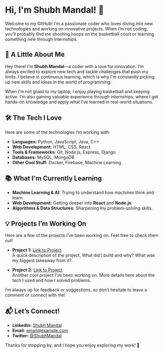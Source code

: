 # Hi, I'm Shubh Mandal! 👋

Welcome to my GitHub! I'm a passionate coder who loves diving into new technologies and working on innovative projects. When I’m not coding, you’ll probably find me shooting hoops on the basketball court or learning something new through internships.

## 🚀 A Little About Me
Hey there! I’m **Shubh Mandal**—a coder with a love for innovation. I’m always excited to explore new tech and tackle challenges that push my limits. I believe in continuous learning, which is why I'm constantly picking up new skills and ideas in the world of programming.

When I’m not glued to my laptop, I enjoy playing basketball and keeping active. I’m also gaining valuable experience through internships, where I get hands-on knowledge and apply what I’ve learned in real-world situations.

## 🛠️ The Tech I Love
Here are some of the technologies I’m working with:

- **Languages:** Python, JavaScript, Java, C++
- **Web Development:** HTML, CSS, React
- **Tools & Frameworks:** Git, Node.js, Express, Django
- **Databases:** MySQL, MongoDB
- **Other Cool Stuff:** Docker, Firebase, Machine Learning

## 📚 What I'm Currently Learning
- **Machine Learning & AI:** Trying to understand how machines think and learn.
- **Web Development:** Getting deeper into **React** and **Node.js**.
- **Algorithms & Data Structures:** Sharpening my problem-solving skills.

## 💡 Projects I’m Working On
Here are a few of the projects I’ve been working on. Feel free to check them out!

- **Project 1:** [Link to Project](#)  
  A quick description of the project. What did I build and why? What was my biggest takeaway from it?

- **Project 2:** [Link to Project](#)  
  Another cool project I’ve been working on. More details here about the tech I used and how I solved problems.

I’m always up for feedback or suggestions, so don’t hesitate to leave a comment or connect with me!

## 📬 Let’s Connect!
- **LinkedIn:** [Shubh Mandal](#)
- **Email:** [email@example.com](mailto:email@example.com)
- **Twitter:** [@ShubhMandal](#)

Thanks for stopping by, and I hope you enjoy exploring my work! 🚀

